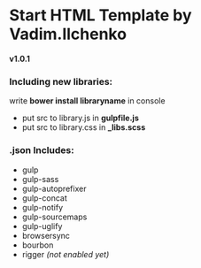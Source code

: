 # Start HTML Template by Vadim.Ilchenko
**v1.0.1**  
### Including new libraries:  
write **bower install libraryname** in console
- put src to library.js in **gulpfile.js**
- put src to library.css in **_libs.scss**
### .json Includes:
- gulp
- gulp-sass
- gulp-autoprefixer
- gulp-concat
- gulp-notify
- gulp-sourcemaps
- gulp-uglify
- browsersync
- bourbon
- rigger *(not enabled yet)*